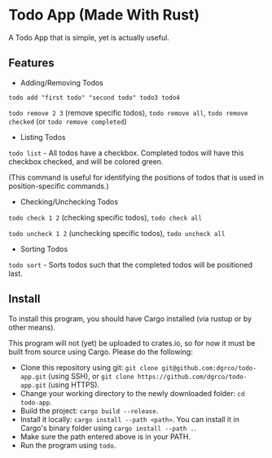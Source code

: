 # Todo App (Made With Rust)

A Todo App that is simple, yet is actually useful.

## Features
- Adding/Removing Todos

`todo add "first todo" "second todo" todo3 todo4`

`todo remove 2 3` (remove specific todos),  `todo remove all`, `todo remove checked` (or `todo remove completed`)


- Listing Todos

`todo list` - All todos have a checkbox. Completed todos will have this checkbox checked, and will be colored green.

(This command is useful for identifying the positions of todos that is used in position-specific commands.)


- Checking/Unchecking Todos

`todo check 1 2` (checking specific todos), `todo check all`

`todo uncheck 1 2` (unchecking specific todos), `todo uncheck all`


- Sorting Todos

`todo sort` - Sorts todos such that the completed todos will be positioned last.

## Install
To install this program, you should have Cargo installed (via rustup or by other means).

This program will not (yet) be uploaded to crates.io, so for now it must be built from source using Cargo. Please do the following:

- Clone this repository using git: `git clone git@github.com:dgrco/todo-app.git` (using SSH), or `git clone https://github.com/dgrco/todo-app.git` (using HTTPS).
- Change your working directory to the newly downloaded folder: `cd todo-app`.
- Build the project: `cargo build --release`.
- Install it locally: `cargo install --path <path>`. You can install it in Cargo's binary folder using `cargo install --path .`.
- Make sure the path entered above is in your PATH.
- Run the program using `todo`.
